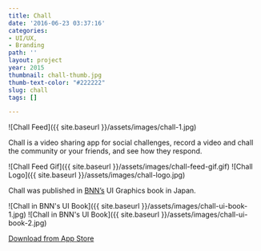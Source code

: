 ```yaml
---
title: Chall
date: '2016-06-23 03:37:16'
categories:
- UI/UX,
- Branding
path: ''
layout: project
year: 2015
thumbnail: chall-thumb.jpg
thumb-text-color: "#222222"
slug: chall
tags: []

---
```

![Chall Feed]({{ site.baseurl }}/assets/images/chall-1.jpg)

<div class="text-block">
  <p>Chall is a video sharing app for social
challenges, record a video and chall the
community or your friends, and see
how they respond.</p>
</div>

![Chall Feed Gif]({{ site.baseurl }}/assets/images/chall-feed-gif.gif)
![Chall Logo]({{ site.baseurl }}/assets/images/chall-logo.jpg)

<div class="palette">
  <div class="palette-swatch" style="background-color: #62bedb;"></div>
  <div class="palette-swatch" style="background-color: #313131;"></div>
  <div class="palette-swatch" style="background-color: #ffffff;"></div>
</div>

<div class="text-block">
  <p>Chall was published in <a href="http://bnn.co.jp">BNN’s</a> UI Graphics book in Japan.</p>
</div>

![Chall in BNN's UI Book]({{ site.baseurl }}/assets/images/chall-ui-book-1.jpg)
![Chall in BNN's UI Book]({{ site.baseurl }}/assets/images/chall-ui-book-2.jpg)

<div class="text-block center-content">
  <a href="https://itunes.apple.com/us/app/chall/id969194272?mt=8" class="button">Download from App Store</a>
</div>

